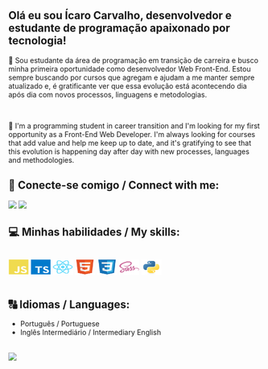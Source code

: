 ## Olá eu sou Ícaro Carvalho, desenvolvedor e estudante de programação apaixonado por tecnologia!

<div>
  <p>🔹 Sou estudante da área de programação em transição de carreira e busco minha primeira  oportunidade como desenvolvedor Web Front-End. Estou sempre buscando por cursos que agregam e ajudam a me manter sempre atualizado e, é gratificante ver que essa evolução está acontecendo dia após dia com novos processos, linguagens e metodologias. </p>
  <br>
  <p>🔹 I'm a programming student in career transition and I'm looking for my first opportunity as a Front-End Web Developer. I'm always looking for courses that add value and help me keep up to date, and it's gratifying to see that this evolution is happening day after day with new processes, languages ​​and methodologies.</p>
</div>

## 📲 Conecte-se comigo / Connect with me:
 
<div> 
  <a href = "mailto:icarovscarvalho@gmail.com"><img src="https://img.shields.io/badge/-Gmail-%23333?style=for-the-badge&logo=gmail&logoColor=white" target="_blank"></a>
  <a href="https://www.linkedin.com/in/icarovscarvalho/" target="_blank"><img src="https://img.shields.io/badge/-LinkedIn-%230077B5?style=for-the-badge&logo=linkedin&logoColor=white" target="_blank"></a> 
</div>

## 💻 Minhas habilidades / My skills:

<div style="display: inline_block"><br>
  <img align="center" alt="Icaro-Js" height="30" width="40" src="https://raw.githubusercontent.com/devicons/devicon/master/icons/javascript/javascript-plain.svg">
  <img align="center" alt="Icaro-Ts" height="30" width="40" src="https://raw.githubusercontent.com/devicons/devicon/master/icons/typescript/typescript-plain.svg">
  <img align="center" alt="Icaro-React" height="30" width="40" src="https://raw.githubusercontent.com/devicons/devicon/master/icons/react/react-original.svg">
  <img align="center" alt="Icaro-HTML" height="30" width="40" src="https://raw.githubusercontent.com/devicons/devicon/master/icons/html5/html5-original.svg">
  <img align="center" alt="Icaro-CSS" height="30" width="40" src="https://raw.githubusercontent.com/devicons/devicon/master/icons/css3/css3-original.svg">
  <img align="center" alt="Icaro-Csharp" height="30" width="40" src="https://raw.githubusercontent.com/devicons/devicon/master/icons/sass/sass-original.svg">
  <img align="center" alt="Icaro-Python" height="30" width="40" src="https://raw.githubusercontent.com/devicons/devicon/master/icons/python/python-original.svg">
</div>
<br>

## 🔠 Idiomas / Languages:
<div>
  <ul>
    <li>Português / Portuguese</li>
    <li>Inglês Intermediário / Intermediary English</li>
  </ul>
</div>

##
<a href="https://github.com/icarovscarvalho/convoychat">
  <img height=200 align="center" src="https://github-readme-stats.vercel.app/api/top-langs?username=icarovscarvalho&layout=compact&langs_count=8&card_width=320&theme=dracula" />
</a>
